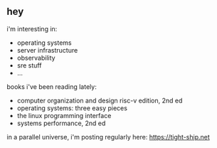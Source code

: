 ## hey

i'm interesting in:
- operating systems
- server infrastructure
- observability
- sre stuff
- ...

books i've been reading lately:
- computer organization and design risc-v edition, 2nd ed
- operating systems: three easy pieces
- the linux programming interface
- systems performance, 2nd ed

in a parallel universe, i'm posting regularly here: https://tight-ship.net
